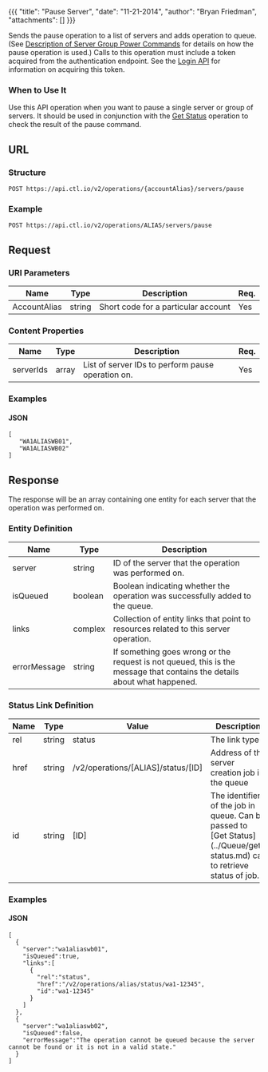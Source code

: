 {{{
  "title": "Pause Server",
  "date": "11-21-2014",
  "author": "Bryan Friedman",
  "attachments": []
}}}

Sends the pause operation to a list of servers and adds operation to queue. (See <a href="http://www.centurylinkcloud.com/knowledge-base/servers/descriptions-of-servergroup-power-commands/">Description of Server Group Power Commands</a> for details on how the pause operation is used.) Calls to this operation must include a token acquired from the authentication endpoint. See the [Login API](..Authentication/login.md) for information on acquiring this token.

### When to Use It

Use this API operation when you want to pause a single server or group of servers. It should be used in conjunction with the [Get Status](../Queue/get-status.md) operation to check the result of the pause command.

## URL

### Structure

    POST https://api.ctl.io/v2/operations/{accountAlias}/servers/pause

### Example

    POST https://api.ctl.io/v2/operations/ALIAS/servers/pause

## Request

### URI Parameters

<table>
  <thead>
    <tr>
      <th>Name</th>
      <th>Type</th>
      <th>Description</th>
      <th>Req.</th>
    </tr>
  </thead>
  <tbody>
    <tr>
      <td>AccountAlias</td>
      <td>string</td>
      <td>Short code for a particular account</td>
      <td>Yes</td>
    </tr>
  </tbody>
</table>
<h3>Content Properties</h3>
<table>
  <thead>
    <tr>
      <th>Name</th>
      <th>Type</th>
      <th>Description</th>
      <th>Req.</th>
    </tr>
  </thead>
  <tbody>
    <tr>
      <td>serverIds</td>
      <td>array</td>
      <td>List of server IDs to perform pause operation on.</td>
      <td>Yes</td>
    </tr>
  </tbody>
</table>

### Examples

#### JSON

    [
       "WA1ALIASWB01",
       "WA1ALIASWB02"
    ]

## Response

The response will be an array containing one entity for each server that the operation was performed on.

### Entity Definition

<table>
  <thead>
    <tr>
      <th>Name</th>
      <th>Type</th>
      <th>Description</th>
    </tr>
  </thead>
  <tbody>
    <tr>
      <td>server</td>
      <td>string</td>
      <td>ID of the server that the operation was performed on.</td>
    </tr>
    <tr>
      <td>isQueued</td>
      <td>boolean</td>
      <td>Boolean indicating whether the operation was successfully added to the queue.</td>
    </tr>
    <tr>
      <td>links</td>
      <td>complex</td>
      <td>Collection of entity links that point to resources related to this server operation.</td>
    </tr>
    <tr>
      <td>errorMessage</td>
      <td>string</td>
      <td>If something goes wrong or the request is not queued, this is the message that contains the details about what happened.</td>
    </tr>
  </tbody>
</table>

### Status Link Definition

<table>
  <thead>
    <tr>
      <th>Name</th>
      <th>Type</th>
      <th>Value</th>
      <th>Description</th>
    </tr>
  </thead>
  <tbody>
    <tr>
      <td>rel</td>
      <td>string</td>
      <td>status</td>
      <td>The link type</td>
    </tr>
    <tr>
      <td>href</td>
      <td>string</td>
      <td>/v2/operations/[ALIAS]/status/[ID]</td>
      <td>Address of the server creation job in the queue</td>
    </tr>
    <tr>
      <td>id</td>
      <td>string</td>
      <td>[ID]</td>
      <td>The identifier of the job in queue. Can be passed to [Get Status](../Queue/get-status.md) call to retrieve status of job.</td>
    </tr>
  </tbody>
</table>

### Examples

#### JSON

    [
      {
        "server":"wa1aliaswb01",
        "isQueued":true,
        "links":[
          {
            "rel":"status",
            "href":"/v2/operations/alias/status/wa1-12345",
            "id":"wa1-12345"
          }
        ]
      },
      {
        "server":"wa1aliaswb02",
        "isQueued":false,
        "errorMessage":"The operation cannot be queued because the server cannot be found or it is not in a valid state."
      }
    ]
